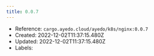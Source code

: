 ```yaml
---
title: 0.0.7
---
```



- Reference: `cargo.ayedo.cloud/ayedo/k8s/nginx:0.0.7`
- Created: 2022-12-02T11:37:15.480Z
- Updated: 2022-12-02T11:37:15.480Z
- Labels:


